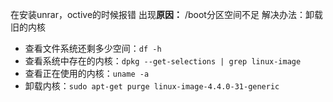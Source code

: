 在安装unrar，octive的时候报错
出现**原因：** /boot分区空间不足
解决办法：卸载旧的内核
- 查看文件系统还剩多少空间：`df -h` 
- 查看系统中存在的内核：`dpkg --get-selections | grep linux-image` 
- 查看正在使用的内核：`uname -a` 
- 卸载内核：`sudo apt-get purge linux-image-4.4.0-31-generic` 
